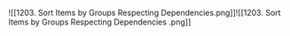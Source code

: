 ![[1203. Sort Items by Groups Respecting Dependencies.png]]![[1203. Sort Items by Groups Respecting Dependencies .png]]
